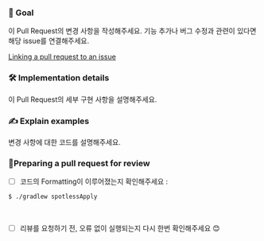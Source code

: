 ### 🎯 Goal
이 Pull Request의 변경 사항을 작성해주세요.
기능 추가나 버그 수정과 관련이 있다면 해당 issue를 연결해주세요.

[Linking a pull request to an issue](https://docs.github.com/en/issues/tracking-your-work-with-issues/linking-a-pull-request-to-an-issue)

### 🛠 Implementation details
이 Pull Request의 세부 구현 사항을 설명해주세요.

### ✍️ Explain examples
변경 사항에 대한 코드를 설명해주세요.

### 🧐Preparing a pull request for review
- [ ] 코드의 Formatting이 이루어졌는지 확인해주세요 :
```bash
$ ./gradlew spotlessApply
```
<br>

- [ ] 리뷰를 요청하기 전, 오류 없이 실행되는지 다시 한번 확인해주세요 😊